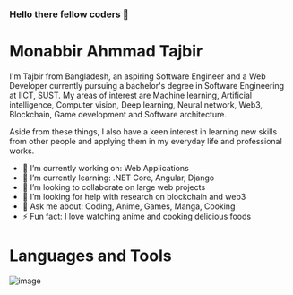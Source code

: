 ### Hello there fellow coders 👋

# Monabbir Ahmmad Tajbir
I'm Tajbir from Bangladesh, an aspiring Software Engineer and a Web Developer currently pursuing a bachelor's degree in Software Engineering at IICT, SUST. My areas of interest are Machine learning, Artificial intelligence, Computer vision, Deep learning, Neural network, Web3, Blockchain, Game development and Software architecture.

Aside from these things, I also have a keen interest in learning new skills from other people and applying them in my everyday life and professional works.

- 🔭 I’m currently working on: Web Applications
- 🌱 I’m currently learning: .NET Core, Angular, Django
- 👯 I’m looking to collaborate on large web projects
- 🤔 I’m looking for help with research on blockchain and web3
- 💬 Ask me about: Coding, Anime, Games, Manga, Cooking
- ⚡ Fun fact: I love watching anime and cooking delicious foods

# Languages and Tools
![image](https://user-images.githubusercontent.com/57152487/160014511-652eebd5-d881-48ca-beab-75d8260d9288.png)
